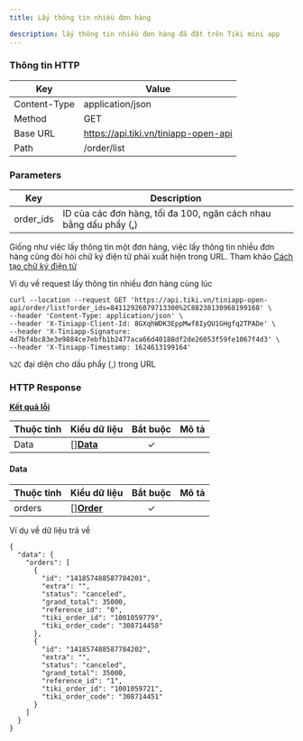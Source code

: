 ```yaml
---
title: Lấy thông tin nhiều đơn hàng

description: lấy thông tin nhiều đơn hàng đã đặt trên Tiki mini app
---
```


### Thông tin HTTP

| Key          | Value                                |
| ------------ | ------------------------------------ |
| Content-Type | application/json                     |
| Method       | GET                                  |
| Base URL     | https://api.tiki.vn/tiniapp-open-api |
| Path         | /order/list                          |

### Parameters

| Key       | Description                                                           |
| --------- | --------------------------------------------------------------------- |
| order_ids | ID của các đơn hàng, tối đa 100, ngăn cách nhau bằng dấu phẩy (**,**) |

Giống như việc lấy thông tin một đơn hàng, việc lấy thông tin nhiều đơn hàng cũng đòi hỏi chữ ký điện tử phải xuất hiện trong URL. Tham khảo [Cách tạo chữ ký điện tử](../platform-api/calculate-signature)

Vi dụ về request lấy thông tin nhiều đơn hàng cùng lúc

```
curl --location --request GET 'https://api.tiki.vn/tiniapp-open-api/order/list?order_ids=84112926079713300%2C88238130968199168' \
--header 'Content-Type: application/json' \
--header 'X-Tiniapp-Client-Id: 8GXqhWDK3EppMwf8IyQU1GHgfq2TPADe' \
--header 'X-Tiniapp-Signature: 4d7bf4bc83e3e9884ce7ebfb1b2477aca66d40188df2de26053f59fe1067f4d3' \
--header 'X-Tiniapp-Timestamp: 1624613199164'
```
`%2C` đại diện cho dấu phẩy (,) trong URL

### HTTP Response

[**Kết quả lỗi**](error-code)

| Thuộc tinh | Kiểu dữ liệu        | Bắt buộc | Mô tả |
| ---------- | ------------------- | :------: | ----- |
| Data       | []**[Data](#data)** |    ✓     |       |

#### Data

| Thuộc tinh | Kiểu dữ liệu                      | Bắt buộc | Mô tả |
| ---------- | --------------------------------- | :------: | ----- |
| orders     | []**[Order](create-order#order)** |    ✓     |       |

Ví dụ về dữ liệu trả về

```
{
  "data": {
    "orders": [
      {
        "id": "141857488587784201",
        "extra": "",
        "status": "canceled",
        "grand_total": 35000,
        "reference_id": "0",
        "tiki_order_id": "1001059779",
        "tiki_order_code": "308714458"
      },
      {
        "id": "141857488587784202",
        "extra": "",
        "status": "canceled",
        "grand_total": 35000,
        "reference_id": "1",
        "tiki_order_id": "1001059721",
        "tiki_order_code": "308714451"
      }
    ]
  }
}
```